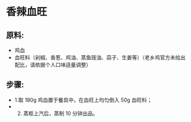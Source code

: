# 香辣血旺

## 原料: 
- 鸡血
- 血旺料（剁椒、香葱、鸡油、蒸鱼豉油、蒜子、生姜等）（老乡鸡官方未给出配比，请依据个人口味适量调整）

## 步骤:
- 1.取 180g 鸡血置于餐具中，在血旺上均匀倒入 50g 血旺料；
- 2. 蒸柜上汽后，蒸制 10 分钟出品。